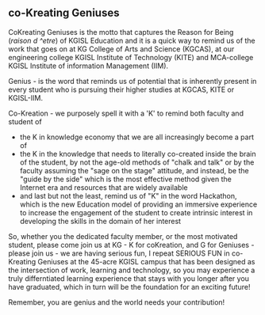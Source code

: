 <!-- title: CoKreating Geniuses -->

## co-Kreating Geniuses

CoKreating Geniuses is the motto that captures the Reason for Being (*raison d ^etre*) of KGISL Education and it is a quick way to remind us of the work that goes on at KG College of Arts and Science (KGCAS), at our engineering college KGISL Institute of Technology (KITE) and MCA-college KGISL Institute of information Management (IIM).

Genius - is the word that reminds us of potential that is inherently present in every student who is pursuing their higher studies at KGCAS, KITE or KGISL-IIM. 

Co-Kreation - we purposely spell it with a 'K' to remind both faculty and student of 
   - the K in knowledge economy that we are all increasingly become a part of 
   - the K in the knowledge that needs to literally co-created inside the brain of the student, by not the age-old methods of "chalk and talk" or by the faculty assuming the "sage on the stage" attitude, and instead, be the "guide by the side" which is the most effective method given the Internet era and resources that are widely available 
   - and last but not the least, remind us of "K" in the word Hackathon, which is the new Education model of providing an immersive experience to increase the engagement of the student to create intrinsic interest in developing the skills in the domain of her interest 

So, whether you the dedicated faculty member, or the most motivated student, please come join us at KG - K for coKreation, and G for Geniuses - please join us - we are having serious fun, I repeat SERIOUS FUN in co-Kreating Geniuses at the 45-acre KGISL campus that has been designed as the intersection of work, learning and technology, so you may experience a truly differntiated  learning experience that stays with you longer after you have graduated, which in turn will be the foundation for an exciting future!

Remember, you are genius and the world needs your contribution! 


